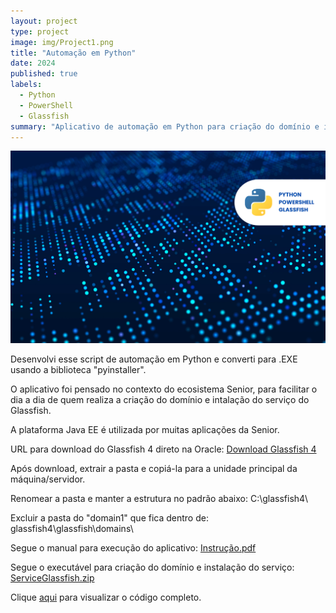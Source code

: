 ```yaml
---
layout: project
type: project
image: img/Project1.png
title: "Automação em Python"
date: 2024
published: true
labels:
  - Python
  - PowerShell
  - Glassfish
summary: "Aplicativo de automação em Python para criação do domínio e instalação do serviço do Glassfish"
---
```


<img class="img-fluid" src="../img/image_python.png">

Desenvolvi esse script de automação em Python e converti para .EXE usando a biblioteca "pyinstaller".

O aplicativo foi pensado no contexto do ecosistema Senior, para facilitar o dia a dia de quem realiza a criação do domínio e intalação do serviço do Glassfish.

A plataforma Java EE é utilizada por muitas aplicações da Senior.

URL para download do Glassfish 4 direto na Oracle:
[Download Glassfish 4](http://download.oracle.com/glassfish/4.0/release/glassfish-4.0.zip)

Após download, extrair a pasta e copiá-la para a unidade principal da máquina/servidor.

Renomear a pasta e manter a estrutura no padrão abaixo:
C:\glassfish4\

Excluir a pasta do "domain1" que fica dentro de:
glassfish4\glassfish\domains\

Segue o manual para execução do aplicativo:
[Instrução.pdf](https://github.com/user-attachments/files/16870176/Script.para.criacao.do.dominio.e.instalacao.do.servico.do.Glassfish.pdf)

Segue o executável para criação do domínio e instalação do serviço:
[ServiceGlassfish.zip](https://github.com/user-attachments/files/16861661/ServiceGlassfish.zip)

Clique [aqui](https://github.com/igordriguess/GlassfishServicePython/blob/main/GlassfishService.py) para visualizar o código completo.
